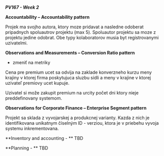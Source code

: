 ***PV167 - Week 2***

**Accountability – Accountability pattern**

Projek ma svojho autora, ktory moze pridavat a nasledne odoberat pripadnych spoluautrov projektu (max 5). Spoluautor projektu sa moze z projektu jedine odobrat. Obe typy kolaboratorov musia byt registrovanymi uzivatelmi.



**Observations and Measurements – Conversion Ratio pattern**

- zmeniť na metriky

Cena pre premium ucet sa odvija na zaklade konverzneho kurzu meny krajiny v ktorej firma poskytujuca sluzbu sídli a meny v krajine v ktorej uzivateľ premiovy ucet kupuje.

Uzivatel si može zakupit premium na urcity počet dni ktory nieje preddefinovany systemom.



**Observations for Corporate Finance – Enterprise Segment pattern**

Projekt sa sklada z vyvojarskej a produkcnej varianty. Kazda z nich je identifikovana unikatnym číselným ID - verziou, ktora je v priebehu vyvoja systemu inkrementovana.



**Inventory and accounting - **
TBD



**Planning - **
TBD
